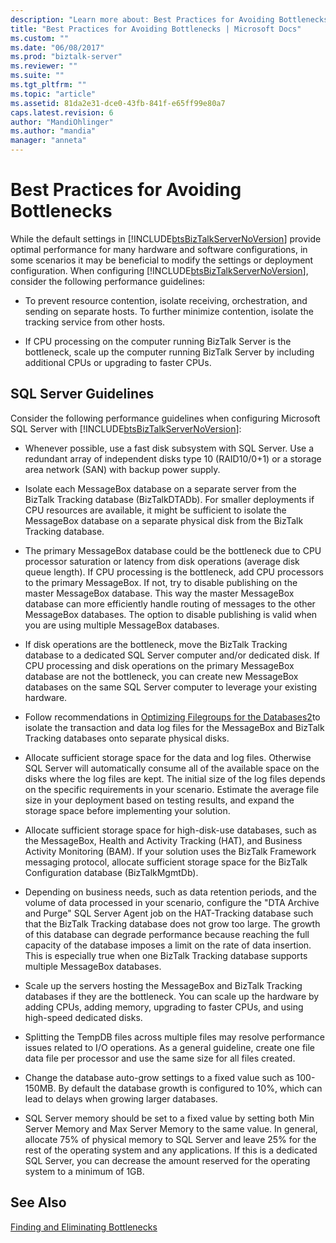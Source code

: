 ```yaml
---
description: "Learn more about: Best Practices for Avoiding Bottlenecks"
title: "Best Practices for Avoiding Bottlenecks | Microsoft Docs"
ms.custom: ""
ms.date: "06/08/2017"
ms.prod: "biztalk-server"
ms.reviewer: ""
ms.suite: ""
ms.tgt_pltfrm: ""
ms.topic: "article"
ms.assetid: 81da2e31-dce0-43fb-841f-e65ff99e80a7
caps.latest.revision: 6
author: "MandiOhlinger"
ms.author: "mandia"
manager: "anneta"
---
```

# Best Practices for Avoiding Bottlenecks
While the default settings in [!INCLUDE[btsBizTalkServerNoVersion](../includes/btsbiztalkservernoversion-md.md)] provide optimal performance for many hardware and software configurations, in some scenarios it may be beneficial to modify the settings or deployment configuration. When configuring [!INCLUDE[btsBizTalkServerNoVersion](../includes/btsbiztalkservernoversion-md.md)], consider the following performance guidelines:  
  
-   To prevent resource contention, isolate receiving, orchestration, and sending on separate hosts. To further minimize contention, isolate the tracking service from other hosts.  
  
-   If CPU processing on the computer running BizTalk Server is the bottleneck, scale up the computer running BizTalk Server by including additional CPUs or upgrading to faster CPUs.  
  
## SQL Server Guidelines  
 Consider the following performance guidelines when configuring Microsoft SQL Server with [!INCLUDE[btsBizTalkServerNoVersion](../includes/btsbiztalkservernoversion-md.md)]:  
  
-   Whenever possible, use a fast disk subsystem with SQL Server. Use a redundant array of independent disks type 10 (RAID10/0+1) or a storage area network (SAN) with backup power supply.  
  
-   Isolate each MessageBox database on a separate server from the BizTalk Tracking database (BizTalkDTADb). For smaller deployments if CPU resources are available, it might be sufficient to isolate the MessageBox database on a separate physical disk from the BizTalk Tracking database.  
  
-   The primary MessageBox database could be the bottleneck due to CPU processor saturation or latency from disk operations (average disk queue length). If CPU processing is the bottleneck, add CPU processors to the primary MessageBox. If not, try to disable publishing on the master MessageBox database. This way the master MessageBox database can more efficiently handle routing of messages to the other MessageBox databases. The option to disable publishing is valid when you are using multiple MessageBox databases.  
  
-   If disk operations are the bottleneck, move the BizTalk Tracking database to a dedicated SQL Server computer and/or dedicated disk. If CPU processing and disk operations on the primary MessageBox database are not the bottleneck, you can create new MessageBox databases on the same SQL Server computer to leverage your existing hardware.  
  
-   Follow recommendations in [Optimizing Filegroups for the Databases2](../technical-guides/optimizing-filegroups-for-the-databases2.md)to isolate the transaction and data log files for the MessageBox and BizTalk Tracking databases onto separate physical disks.  
  
-   Allocate sufficient storage space for the data and log files. Otherwise SQL Server will automatically consume all of the available space on the disks where the log files are kept. The initial size of the log files depends on the specific requirements in your scenario. Estimate the average file size in your deployment based on testing results, and expand the storage space before implementing your solution.  
  
-   Allocate sufficient storage space for high-disk-use databases, such as the MessageBox, Health and Activity Tracking (HAT), and Business Activity Monitoring (BAM). If your solution uses the BizTalk Framework messaging protocol, allocate sufficient storage space for the BizTalk Configuration database (BizTalkMgmtDb).  
  
-   Depending on business needs, such as data retention periods, and the volume of data processed in your scenario, configure the "DTA Archive and Purge" SQL Server Agent job on the HAT-Tracking database such that the BizTalk Tracking database does not grow too large. The growth of this database can degrade performance because reaching the full capacity of the database imposes a limit on the rate of data insertion. This is especially true when one BizTalk Tracking database supports multiple MessageBox databases.  
  
-   Scale up the servers hosting the MessageBox and BizTalk Tracking databases if they are the bottleneck. You can scale up the hardware by adding CPUs, adding memory, upgrading to faster CPUs, and using high-speed dedicated disks.  
  
-   Splitting the TempDB files across multiple files may resolve performance issues related to I/O operations. As a general guideline, create one file data file per processor and use the same size for all files created.  
  
-   Change the database auto-grow settings to a fixed value such as 100-150MB. By default the database growth is configured to 10%, which can lead to delays when growing larger databases.  
  
-   SQL Server memory should be set to a fixed value by setting both Min Server Memory and Max Server Memory to the same value. In general, allocate 75% of physical memory to SQL Server and leave 25% for the rest of the operating system and any applications. If this is a dedicated SQL Server, you can decrease the amount reserved for the operating system to a minimum of 1GB.  
  
## See Also  
 [Finding and Eliminating Bottlenecks](../technical-guides/finding-and-eliminating-bottlenecks.md)
